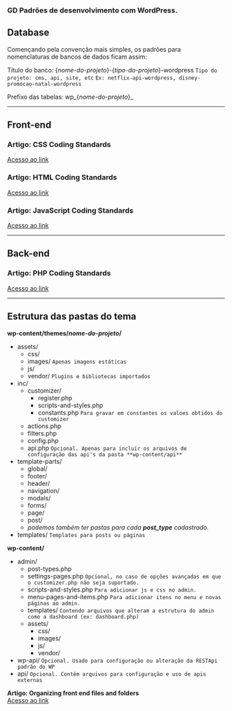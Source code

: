 ### GD Padrões de desenvolvimento com WordPress.

## Database

Començando pela convenção mais simples, os padrões para nomenclaturas de bancos de dados ficam assim:

Título do banco: {*nome-do-projeto*}-{*tipo-do-projeto*}-wordpress 
`Tipo do projeto: cms, api, site, etc` `Ex: netflix-api-wordpress, disney-promocao-natal-wordpress`

Prefixo das tabelas: wp_{*nome-do-projeto*}_

---

## Front-end

### Artigo: CSS Coding Standards
[Acesso ao link](https://developer.wordpress.org/coding-standards/wordpress-coding-standards/css/)

### Artigo: HTML Coding Standards
[Acesso ao link](https://developer.wordpress.org/coding-standards/wordpress-coding-standards/css/)

### Artigo: JavaScript Coding Standards
[Acesso ao link](https://developer.wordpress.org/coding-standards/wordpress-coding-standards/javascript/)

---

## Back-end

### Artigo: PHP Coding Standards
[Acesso ao link](https://developer.wordpress.org/coding-standards/wordpress-coding-standards/php/)

---

## Estrutura das pastas do tema

**wp-content/themes/*nome-do-projeto*/**
- assets/
  - css/
  - images/ `Apenas imagens estáticas`
  - js/
  - vendor/ `Plugins e bibliotecas importados`
- inc/
  - customizer/
    - register.php
    - scripts-and-styles.php
    - constants.php `Para gravar em constantes os valoes obtidos do customizer`
  - actions.php
  - filters.php
  - config.php
  - api.php `Opcional. Apenas para incluir os arquivos de configuração das api's da pasta **wp-content/api**`
- template-parts/
  - global/ 
  - footer/
  - header/
  - navigation/
  - modals/
  - forms/
  - page/
  - post/
  - *podemos também ter pastas para cada **post_type** cadastrado.*
- templates/ `Templates para posts ou páginas`
  
**wp-content/**
- admin/
  - post-types.php
  - settings-pages.php `Opcional, no caso de opções avançadas em que o customizer.php não seja suportado.`
  - scripts-and-styles.php `Para adicionar js e css no admin.`
  - menu-pages-and-items.php `Para adicionar itens no menu e novas páginas ao admin.`
  - templates/ `Contendo arquivos que alteram a estrutura do admin como a dashboard (ex: dashboard.php)`
  - assets/
    - css/
    - images/
    - js/
    - vendor/ 
- wp-api/ `Opcional. Usado para configuração ou alteração da RESTApi padrão do WP`
- api/ `Opcional. Contém arquivos para configuração e uso de apis externas` 
    
**Artigo: Organizing front end files and folders**<br>
[Acesso ao link](https://developer.wordpress.org/themes/basics/organizing-theme-files/)
